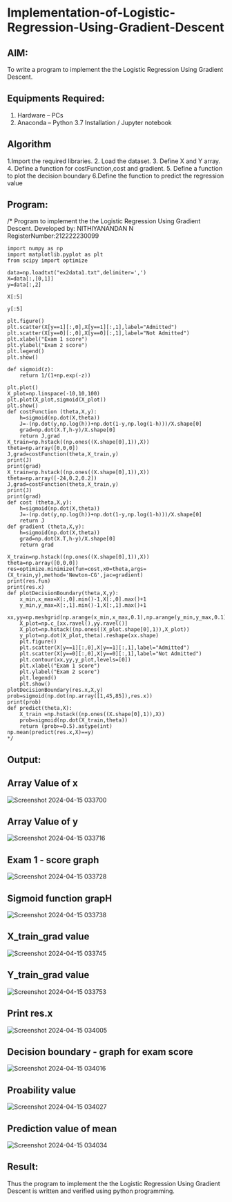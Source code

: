 # Implementation-of-Logistic-Regression-Using-Gradient-Descent

## AIM:
To write a program to implement the the Logistic Regression Using Gradient Descent.

## Equipments Required:
1. Hardware – PCs
2. Anaconda – Python 3.7 Installation / Jupyter notebook

## Algorithm
1.Import the required libraries.
2. Load the dataset.
3. Define X and Y array.
4. Define a function for costFunction,cost and gradient.
5. Define a function to plot the decision boundary
6.Define the function to predict the regression value    

## Program:
/*
Program to implement the the Logistic Regression Using Gradient Descent.
Developed by: NITHIYANANDAN N
RegisterNumber:212222230099  
```
import numpy as np
import matplotlib.pyplot as plt
from scipy import optimize

data=np.loadtxt("ex2data1.txt",delimiter=',')
X=data[:,[0,1]]
y=data[:,2]

X[:5]

y[:5]

plt.figure()
plt.scatter(X[y==1][:,0],X[y==1][:,1],label="Admitted")
plt.scatter(X[y==0][:,0],X[y==0][:,1],label="Not Admitted")
plt.xlabel("Exam 1 score")
plt.ylabel("Exam 2 score")
plt.legend()
plt.show()

def sigmoid(z):
    return 1/(1+np.exp(-z))

plt.plot()
X_plot=np.linspace(-10,10,100)
plt.plot(X_plot,sigmoid(X_plot))
plt.show()
def costFunction (theta,X,y):
    h=sigmoid(np.dot(X,theta))
    J=-(np.dot(y,np.log(h))+np.dot(1-y,np.log(1-h)))/X.shape[0]
    grad=np.dot(X.T,h-y)/X.shape[0]
    return J,grad
X_train=np.hstack((np.ones((X.shape[0],1)),X))
theta=np.array([0,0,0])
J,grad=costFunction(theta,X_train,y)
print(J)
print(grad)
X_train=np.hstack((np.ones((X.shape[0],1)),X))
theta=np.array([-24,0.2,0.2])
J,grad=costFunction(theta,X_train,y)
print(J)
print(grad)
def cost (theta,X,y):
    h=sigmoid(np.dot(X,theta))
    J=-(np.dot(y,np.log(h))+np.dot(1-y,np.log(1-h)))/X.shape[0]
    return J
def gradient (theta,X,y):
    h=sigmoid(np.dot(X,theta))
    grad=np.dot(X.T,h-y)/X.shape[0]
    return grad

X_train=np.hstack((np.ones((X.shape[0],1)),X))
theta=np.array([0,0,0])
res=optimize.minimize(fun=cost,x0=theta,args=(X_train,y),method='Newton-CG',jac=gradient)
print(res.fun)
print(res.x)
def plotDecisionBoundary(theta,X,y):
    x_min,x_max=X[:,0].min()-1,X[:,0].max()+1
    y_min,y_max=X[:,1].min()-1,X[:,1].max()+1
    xx,yy=np.meshgrid(np.arange(x_min,x_max,0.1),np.arange(y_min,y_max,0.1))
    X_plot=np.c_[xx.ravel(),yy.ravel()]
    X_plot=np.hstack((np.ones((X_plot.shape[0],1)),X_plot))
    y_plot=np.dot(X_plot,theta).reshape(xx.shape)
    plt.figure()
    plt.scatter(X[y==1][:,0],X[y==1][:,1],label="Admitted")
    plt.scatter(X[y==0][:,0],X[y==0][:,1],label="Not Admitted")
    plt.contour(xx,yy,y_plot,levels=[0])
    plt.xlabel("Exam 1 score")
    plt.ylabel("Exam 2 score")
    plt.legend()
    plt.show()
plotDecisionBoundary(res.x,X,y)
prob=sigmoid(np.dot(np.array([1,45,85]),res.x))
print(prob)
def predict(theta,X):
    X_train =np.hstack((np.ones((X.shape[0],1)),X))
    prob=sigmoid(np.dot(X_train,theta))
    return (prob>=0.5).astype(int)
np.mean(predict(res.x,X)==y)
*/
```

## Output:

## Array Value of x
  
   ![Screenshot 2024-04-15 033700](https://github.com/23013743/-Implementation-of-Logistic-Regression-Using-Gradient-Descent/assets/161271714/53ea9891-469f-4302-b2ab-89f5ae570930)

## Array Value of y
   ![Screenshot 2024-04-15 033716](https://github.com/23013743/-Implementation-of-Logistic-Regression-Using-Gradient-Descent/assets/161271714/09a7d024-6494-441d-9483-47d4a87e2a46)

## Exam 1 - score graph

   ![Screenshot 2024-04-15 033728](https://github.com/23013743/-Implementation-of-Logistic-Regression-Using-Gradient-Descent/assets/161271714/f194cf9b-90f5-40ef-9e82-bf44cbae1fdf)

## Sigmoid function grapH
   ![Screenshot 2024-04-15 033738](https://github.com/23013743/-Implementation-of-Logistic-Regression-Using-Gradient-Descent/assets/161271714/41108f65-f4ad-45cb-868c-3f8178e6bd25)

## X_train_grad value

   ![Screenshot 2024-04-15 033745](https://github.com/23013743/-Implementation-of-Logistic-Regression-Using-Gradient-Descent/assets/161271714/eebcecce-8f51-4a50-956f-25f8b20f183c)
## Y_train_grad value

   ![Screenshot 2024-04-15 033753](https://github.com/23013743/-Implementation-of-Logistic-Regression-Using-Gradient-Descent/assets/161271714/302c3a41-65bb-441e-8191-41c2c7990be5)
## Print res.x

  ![Screenshot 2024-04-15 034005](https://github.com/23013743/-Implementation-of-Logistic-Regression-Using-Gradient-Descent/assets/161271714/7c6dbfca-4999-41da-99f9-cc693310faa8)
## Decision boundary - graph for exam score
  
  ![Screenshot 2024-04-15 034016](https://github.com/23013743/-Implementation-of-Logistic-Regression-Using-Gradient-Descent/assets/161271714/9824c702-6751-4557-a856-c704625201de)
## Proability value

  ![Screenshot 2024-04-15 034027](https://github.com/23013743/-Implementation-of-Logistic-Regression-Using-Gradient-Descent/assets/161271714/69062590-586b-42b6-8e2e-6857864c7dda)

## Prediction value of mean

  ![Screenshot 2024-04-15 034034](https://github.com/23013743/-Implementation-of-Logistic-Regression-Using-Gradient-Descent/assets/161271714/337bfe1a-0008-4817-8b99-6976c0b5dce8)


## Result:
Thus the program to implement the the Logistic Regression Using Gradient Descent is written and verified using python programming.

